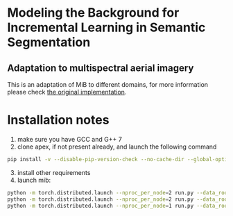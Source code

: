 # Modeling the Background for Incremental Learning in Semantic Segmentation
## Adaptation to multispectral aerial imagery

This is an adaptation of MiB to different domains, for more information please check [the original implementation](https://github.com/fcdl94/MiB/).

# Installation notes
1. make sure you have GCC and G++ 7
2. clone apex, if not present already, and launch the following command

```bash
pip install -v --disable-pip-version-check --no-cache-dir --global-option="--cpp_ext" --global-option="--cuda_ext" ./
```

3. install other requirements
4. launch mib:

```bash
python -m torch.distributed.launch --nproc_per_node=2 run.py --data_root $DATA_ROOT --batch_size 12 --dataset ade --name MiB --task 100-50 --step 0 --lr 0.001 --epochs 60 --method MiB
python -m torch.distributed.launch --nproc_per_node=2 run.py --data_root $DATA_ROOT --batch_size 12 --dataset voc --name MiB --task 100-50 --step 1 --lr 0.001 --epochs 60 --method MiB
python -m torch.distributed.launch --nproc_per_node=1 run.py --data_root $DATA_ROOT --batch_size 12 --dataset voc --name MiB --task 15-5 --step 1 --lr 0.001 --epochs 60 --method MiB
```
